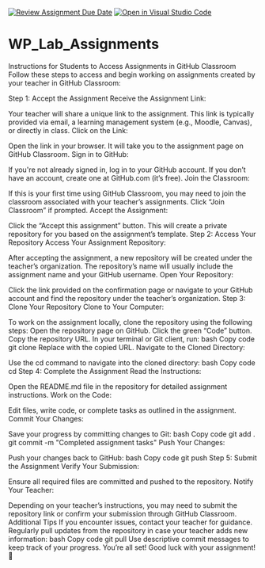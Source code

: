 [![Review Assignment Due Date](https://classroom.github.com/assets/deadline-readme-button-22041afd0340ce965d47ae6ef1cefeee28c7c493a6346c4f15d667ab976d596c.svg)](https://classroom.github.com/a/ncBWqZog)
[![Open in Visual Studio Code](https://classroom.github.com/assets/open-in-vscode-2e0aaae1b6195c2367325f4f02e2d04e9abb55f0b24a779b69b11b9e10269abc.svg)](https://classroom.github.com/online_ide?assignment_repo_id=17587772&assignment_repo_type=AssignmentRepo)
# WP_Lab_Assignments

Instructions for Students to Access Assignments in GitHub Classroom
Follow these steps to access and begin working on assignments created by your teacher in GitHub Classroom:

Step 1: Accept the Assignment
Receive the Assignment Link:

Your teacher will share a unique link to the assignment. This link is typically provided via email, a learning management system (e.g., Moodle, Canvas), or directly in class.
Click on the Link:

Open the link in your browser. It will take you to the assignment page on GitHub Classroom.
Sign in to GitHub:

If you're not already signed in, log in to your GitHub account.
If you don’t have an account, create one at GitHub.com (it’s free).
Join the Classroom:

If this is your first time using GitHub Classroom, you may need to join the classroom associated with your teacher’s assignments. Click “Join Classroom” if prompted.
Accept the Assignment:

Click the “Accept this assignment” button. This will create a private repository for you based on the assignment’s template.
Step 2: Access Your Repository
Access Your Assignment Repository:

After accepting the assignment, a new repository will be created under the teacher’s organization. The repository’s name will usually include the assignment name and your GitHub username.
Open Your Repository:

Click the link provided on the confirmation page or navigate to your GitHub account and find the repository under the teacher’s organization.
Step 3: Clone Your Repository
Clone to Your Computer:

To work on the assignment locally, clone the repository using the following steps:
Open the repository page on GitHub.
Click the green “Code” button.
Copy the repository URL.
In your terminal or Git client, run:
bash
Copy code
git clone <repository-url>
Replace <repository-url> with the copied URL.
Navigate to the Cloned Directory:

Use the cd command to navigate into the cloned directory:
bash
Copy code
cd <repository-name>
Step 4: Complete the Assignment
Read the Instructions:

Open the README.md file in the repository for detailed assignment instructions.
Work on the Code:

Edit files, write code, or complete tasks as outlined in the assignment.
Commit Your Changes:

Save your progress by committing changes to Git:
bash
Copy code
git add .
git commit -m "Completed assignment tasks"
Push Your Changes:

Push your changes back to GitHub:
bash
Copy code
git push
Step 5: Submit the Assignment
Verify Your Submission:

Ensure all required files are committed and pushed to the repository.
Notify Your Teacher:

Depending on your teacher’s instructions, you may need to submit the repository link or confirm your submission through GitHub Classroom.
Additional Tips
If you encounter issues, contact your teacher for guidance.
Regularly pull updates from the repository in case your teacher adds new information:
bash
Copy code
git pull
Use descriptive commit messages to keep track of your progress.
You’re all set! Good luck with your assignment! 🚀
